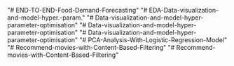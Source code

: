 "# END-TO-END-Food-Demand-Forecasting" 
"# EDA-Data-visualization-and-model-hyper.-param." 
"# Data-visualization-and-model-hyper-parameter-optimisation" 
"# Data-visualization-and-model-hyper-parameter-optimisation" 
"# Data-visualization-and-model-hyper-parameter-optimisation" 
"# PCA-Analysis-With-Logistic-Regression-Model" 
"# Recommend-movies-with-Content-Based-Filtering" 
"# Recommend-movies-with-Content-Based-Filtering" 
